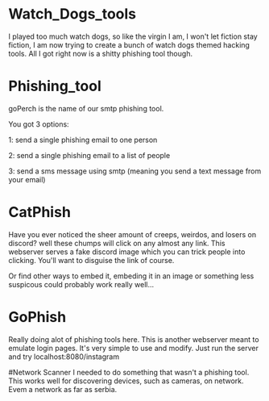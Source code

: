 # Watch_Dogs_tools
I played too much watch dogs, so like the virgin I am, I won't let fiction stay fiction, I am now trying to create a bunch of watch dogs themed hacking tools. All I got right now is a shitty phishing tool though.

# Phishing_tool
goPerch is the name of our smtp phishing tool.

You got 3 options:

1: send a single phishing email to one person

2: send a single phishing email to a list of people

3: send a sms message using smtp (meaning you send a text message from your email)

# CatPhish
Have you ever noticed the sheer amount of creeps, weirdos, and losers on discord? well these chumps will click on any almost any link. 
This webserver serves a fake discord image which you can trick people into clicking. You'll want to disguise the link of course.

Or find other ways to embed it, embeding it in an image or something less suspicous could probably work really well...

# GoPhish
Really doing alot of phishing tools here. This is another webserver meant to emulate login pages. It's very simple to use and modify.
Just run the server and try localhost:8080/instagram

#Network Scanner
I needed to do something that wasn't a phishing tool. This works well for discovering devices, such as cameras, on network. Evem a network as far as serbia.

